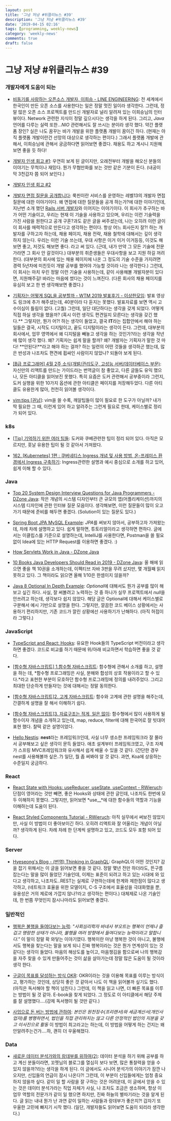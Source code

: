 ```yaml
---
layout: post
title: '그냥 저냥 #위클리뉴스 #39'
description: '그냥 저냥 #위클리뉴스 #39'
date: '2019-04-15 02:16'
tags: [programming, weekly-news]
category: 'weekly-news'
comments: true
draft: false
---
```


# 그냥 저냥 #위클리뉴스 #39

### 개발자에게 도움이 되는

- [비동기를 사랑하는 오픈소스 개발자, 이희승 - LINE ENGINEERING](https://engineering.linecorp.com/ko/blog/line-developer-interview-3/): 전 세계에서 한국인이 만든 오픈 소스를 사용한다는 일은 정말 멋진 일이라 생각한다. 그런데, 정말 많은 오픈 소스 프로젝트를 만드신 개발자로 널리 알려져 있는 이희승님의 인터뷰이다. Network 관련한 지식이 정말 깊으시다는 생각을 하게 된다. 그리고, _Java_ 언어를 다루는 실력 또한..._NIO_ 관련해서도 잘 쓰시는 분이라 생각 했다. 약간 플랫폼 장인? 실은 나도 꿈꾸는 바가 개발을 위한 플랫폼 개발이 꿈이긴 하다. (현재는 아직 플랫폼 개발이란건 선망의 대상으로 생각하는 편이다.) 그래서 플랫폼 개발에 관해서, 이희승님에 관해서 궁금하다면 읽어보면 좋겠다. 채용도 하고 계시니 지원해보면 좋을 듯 하다!

- [개발자 인생 회고 #1](https://brunch.co.kr/@jaewooahn/6): 우연히 보게 된 글이지만, 오래전부터 개발을 해오신 분들의 이야기는 무척이나 재밌다. 뭔가 무협만화를 보는 것만 같은 기분이 든다. (내공이 막 3천갑자 쯤 되어 보인다.)

- [개발자 인생 회고 #2](https://brunch.co.kr/@jaewooahn/7)

- [개발자 면접 질문을 공개합니다](https://medium.com/lookpin-engineering/%EA%B0%9C%EB%B0%9C%EC%9E%90-%EB%A9%B4%EC%A0%91-%EC%A7%88%EB%AC%B8%EB%A6%AC%EC%8A%A4%ED%8A%B8%EB%A5%BC-%EA%B3%B5%EA%B0%9C%ED%95%A9%EB%8B%88%EB%8B%A4-ae6e55d94f27?fbclid=IwAR3X_w7aWfLVz0_kBLaViZJF5B6Pb0NBZXzlchQ-wWf3lMv7mVJnd0655RY): 룩핀이란 서비스를 운영하는 레벨13의 개발자 면접 질문에 대한 이야기이다. 왜 면접에 대한 질문들을 공개 하는가?에 대한 이야기인데, 지난번 소개 했던 [Rails 서버 개발자](https://medium.com/lookpin-engineering/rails-%EC%84%9C%EB%B2%84-%EA%B0%9C%EB%B0%9C%EC%9E%90-%EB%A9%B4%EC%A0%91-%EC%A7%88%EB%AC%B8%EB%A6%AC%EC%8A%A4%ED%8A%B8-cb2fac5f7447)와 이어지는 이야기이다. 이 회사가 추구하는 바가 어떤 기술이고, 우리는 현재 이 기술을 사용하고 있으며, 우리는 이런 기술력을 가진 사람을 원한다고 공개 구혼?과도 같은 글을 써주셨는데, 나는 오히려 이런 글이 이 회사를 매력적으로 만든다고 생각하는 편이다. 항상 어느 회사든지 잘?! 하는 개발자를 구하고자 하는데, 채용 페이지, 채용 전략, 채용 철학에 대해서는 깊이 생각하지 않는다. 우리는 이런 기술 쓰는데, 우대 사항은 이거 이거 이거등등, 이것도 해보면 좋고, 저것도 해보면 좋다. 라고 써 있다. (근데, 내가 만약 그 모든 기술에 전문가라면 그 회사 안 갈것이다.) 대부분의 취준생들은 우대사항을 보고 지원 하길 꺼려한다. (대부분의 회사에 있는 채용 페이지에 나온 그 정도의 기술 수준을 가지려면 경력 5년차에 미친듯이 개발 공부를 했어야 가능할 것이라 나는 생각한다.) 그런데, 이 회사는 마치 우린 정말 이런 기술을 사용하는데, 같이 사용해볼 개발자분이 있다면, 지원해주길! 바라는 마음에 썼다는 것이 느껴진다. (다른 회사의 채용 페이지를 유심히 보고 한 번 생각해보면 좋겠다.)

- [기획자는 어떻게 SQL을 공부할까 - WTM 2019 발표후기 - 이상한모임](http://blog.weirdx.io/post/60799): 발표 영상도 링크에 추가 해주셨는데, 40분이라 다 듣지는 못했다. 발표자료를 보면 역시 고수이심이 틀림이 없다. (고퀄) 그런데, 일단 대단하다는 생각을 갖게 되었다. 어떻게 직접 하실 생각을 했을까? (혹시 이런 생각도 편견일지 모른다는 생각을 갖긴 했다.** 그렇지만, 뭔가 어?! 하는 생각이 들었고, 결국 **IT**라는 집합안에서 해야 하는 일들은 결국, 시작도 디지털이고, 끝도 디지털이라는 생각이 든다. 그런데, 대부분의 회사에서, 업무 영역에서 왜 디지털을 빼놓고 생각을 하는 것인가?라는 생각을 작년에 많이 생각 했다. 왜? 기획자는 쉽게 말을 할까? 왜? 개발자는 기획자가 말한 것 마다! **안된다!\*\*라고 해야 하는 걸까? 하는 일련의 어떤 것들을 생각하곤 했는데, 많은 반성과 나조차도 편견에 휩싸인 사람이지 않았나? 되돌아 보게 된다.

- [[B급 프로그래머] 4월 2주 소식(개발/관리도구, 고성능 서버/데이터베이스 부문)](http://jhrogue.blogspot.com/2019/04/b-4-2.html): 자신만의 리액트를 만드는 가이드라는 번역글이 참 좋았고, 다른 글들도 유익 했으나, 모든 아티클을 읽어보진 못했다. 특히 요즘은 도커 관련해서 공부중이라 그런지, 도커 실행을 위한 10가지 옵션에 관한 아티클은 페이지를 저장해두었다. 다른 아티클도 유용한게 많아, 천천히 읽어볼 생각이다.

- [vim:tips [권남]](http://kwonnam.pe.kr/wiki/vim/tips): vim을 쓸 수록, 깨알팁들이 많이 필요로 한 도구가 아닐까? 내가 딱 필요한 그 때, 이런게 있어 하고 알려주는 그런게 필요로 한데, 케이스별로 정리가 되어 있다.

### k8s

- [[Tip] 기억하기 위한 여러 팁들](https://blog.naver.com/alice_k106/221507277530): 도커와 쿠베관련한 팁이 정리 되어 있다. 아직은 모르지만, 훗날 유용한 팁이 될 것 같아서 가져왔다.

- [162. [Kubernetes] 1편 : 쿠버네티스 Ingress 개념 및 사용 방법, 온-프레미스 환경에서 Ingress 구축하기](https://blog.naver.com/alice_k106/221502890249): Ingress관련한 설명과 예시 중심으로 소개를 하고 있어, 쉽게 이해 할 수 있다.

### Java

- [Top 20 System Design Interview Questions for Java Programmers - DZone Java](https://dzone.com/articles/top-20-system-design-interview-questions-for-java?utm_medium=feed&utm_source=feedpress.me&utm_campaign=Feed:%20dzone%2Fjava): 작은 개념의 시스템 디자인부터 큰 규모의 앱(어플리케이션)까지의 시스템 디자인에 관한 인터뷰 질문 모음이다. 생각해보면, 이런 질문들이 많이 오고가기 때문에 준비를 해두면 좋겠다. (Solution이 있는 질문도 있다.)

- [Spring Boot JPA MySQL Example](https://examples.javacodegeeks.com/enterprise-java/spring/boot/spring-boot-jpa-mysql-example/): *JPA*를 써보지 않아서, 공부하고자 가져왔는데, 차례 차례 설명하고 있다. 쉽게 말하면, 튜토리얼이라고 생각하면 편하다. 글에서는 이클립스를 기준으로 설명하는데, IntelliJ를 사용한다면, Postman을 쓸 필요 없이 Idea에 있는 HTTP Request를 이용하면 좋겠다. :)

- [How Servlets Work in Java - DZone Java](https://dzone.com/articles/how-servlets-works-video?utm_medium=feed&utm_source=feedpress.me&utm_campaign=Feed:%20dzone%2Fjava)

- [10 Books Java Developers Should Read in 2019 - DZone Java](https://dzone.com/articles/10-books-java-developers-should-read-in-2019?utm_medium=feed&utm_source=feedpress.me&utm_campaign=Feed:%20dzone%2Fjava): 올 해에 읽으면 좋을 책 10권을 소개하는데, 이펙티브 자바 3판을 무려 샀지만, 몇 개월째 읽지 못하고 있다. 그 책이라도 읽으면 올해 1/10은 한셈이지 않을까?

- [Java 8 Optional In Depth Example](https://examples.javacodegeeks.com/core-java/java-8-optional-in-depth-example/): *Optional*에 대해서도 뭔가 공부를 많이 해보고 싶긴 하다. 사실, 잘 써볼려고 노력하는 것 중 하나가 실무 프로젝트에서 *null*을 안쓰려고 하는데, 생각보다 쉽지 않았다. 해당 글은 Optional에 대해서 케이스별로 구분해서 예시 기반으로 설명을 한다. 그렇지만, 깔끔한 코드 베이스 상황에서는 사용하기 편리하지만, 기존 코드가 깔린 상황에선 사용하기가 난해하다. (아직 허접이라 그렇다.)

### JavaScript

- [TypeScript and React: Hooks](https://fettblog.eu/typescript-react/hooks/): 유요한 Hook들의 TypeScript 버전이라고 생각하면 좋겠다. 코드로 비교를 하기 때문에 위/아래 비교하면서 학습하면 좋을 것 같다.

- [[함수형 자바스크립트] 1.함수형 자바스크립트](https://isme2n.github.io/devlog/2019/04/12/functional-programing-1/): 함수형에 관해서 소개를 하고, 설명을 하는 데, *함수형 프로그래밍은 사실, 분해와 합성의 상호 작용이라고 할 수 있다.*라고 표현한 부분이 모호하던 함수형 프로그래밍에 정의를 내려주었다. 그리고 최대한 단순하게 만들자!는 것에 대해서는 정말 동의한다.

- [[함수형 자바스크립트]2. 고계 자바스크립트](https://isme2n.github.io/devlog/2019/04/13/functional-programing-2/): 함수와 고계에 관한 설명을 해주는데, 간결하게 설명을 잘 해서 이해하기 쉽다.

- [[함수형 자바스크립트]3. 자료구조는 적게, 일은 많이](https://isme2n.github.io/devlog/2019/04/14/functional-programing-3/): 함수형에서 많이 사용하게 될 함수이자 개념을 소개하고 있는데, map, reduce, filter에 대해 한국어로 잘 빗대어 표현 했다. 찰떡 같은 설명이었다.

- [Hello Nestjs](https://dev-momo.tistory.com/45): **nest**라는 프레임워크인데, 사실 너무 생소한 프레임워크라 잘 몰라서 공부해보고 싶은 생각이 문득 들었다. 애초 설계부터 프레임워크였고, 구조 자체가 스프링 MVC프레임워크와 유사해서 쉽게 배울 수 있을 것 같다. (간단한 경우 nest를 사용해볼까 싶은..?) 일단, 뭘 좀 써봐야 알 것 같다. 과연, Koa에 상응하는 수준일지 궁금하다.

### React

- [React State with Hooks: useReducer, useState, useContext - RWieruch](https://www.robinwieruch.de/react-state-usereducer-usestate-usecontext/): 단점이 영어라는 것만 빼면, 좋은 Hooks와 상태에 관한 글인데, 나조차도 한번에 모두 이해하지 못했다. 그렇지만, 읽어보면 *use\_\_*에 대한 함수들의 역할과 기능을 이해하는데 도움이 된다.

* [React Styled Components Tutorial - RWieruch](https://www.robinwieruch.de/react-styled-components/): 아직 실무에서 써보진 않았지만, 사실 이 방법이 더 좋아보이긴 하다. 오히려 리액트와 잘 어울리는 개념이 아닐까? 생각하게 된다. 차례 차례 한 단계씩 설명하고 있고, 코드도 모두 포함 되어 있다.

### Server

- [Hyeseong's Blog - (번역) Thinking in GraphQL](https://blog.cometkim.kr/posts/thinking-in-graphql-ko/): GraphQL이 어떤 것인지? 감을 잡기 위해서는 이 글을 읽어보면 좋을 것 같다. 정말 몇년 전만 하더라도, 뜬구름 잡는다는 말을 많이 들었던 기술인데, 이제는 표준이 되려고 하고 있는 시대에 와 있다고 생각하고, 나조차도..REST는 실제로 구현하는데에 한계와 제한점이 많다고 생각하고, (네트워크 효율을 위한 모델이지, C-S 구조에서 효율성을 극대화했을 뿐, 유용성은 거의 제로에 가깝지 않나?라고 생각하는 편이다.) 대체제로 나온 기술인데, 한 번쯤 무엇인지 잠시나마라도 읽어보면 좋겠다.

### 일반적인

- [행복은 불행을 들여다보는 능력](https://ppss.kr/archives/192252): _"사회심리학자 바네사 부오트는 행복이 언제나 즐겁고 명랑한 상태가 아니라, 불행을 여러 방향에서 들여다보는 능력이라고 말합니다."_ 이 말이 정말 확 와닿는 이야기였다. 행복이란 마냥 행복한 것이 아니고, 불행에서도 행복을 찾는다는 말을 보게 되니 진짜 행복이라는 것은 뭔가 연계성이 있는 것 같다는 생각이 들었다. 마음의 해상도를 높이고, 마음챙김을 함으로써 나의 행복감을 자주 찾을 수 있게 만들어주는 것이 삶을 살아가는데 정말 많은 도움이 될 것이라 생각 한다.

- [구글이 목표를 달성하는 방식 OKR](https://ppss.kr/archives/191995): OKR이라는 것을 이용해 목표를 이루는 방식이고, 평가하는 것인데, 상당히 좋은 것 같아서 나도 이 책을 읽어볼까 싶기도 했다. (아직은 독서해야 할 책이 넘친다.) 그런데, 이 책을 읽고 나면, 더 빠른 목표를 이루는 방법이 될 것 같아. E-book을 찾게 되었다. 그 정도로 이 아티클에서 해당 주제를 잘 설명했다....(강제 독서행이 될 것만 같다.)

- [사업으로 돈 버는 방법에 관하여](https://ppss.kr/archives/192250): _본인은 원천징수(프리랜서)와 세금계산서(개인사업자)를 병행하면서, 법인을 직접 관리하지는 않고 다른 안정적인 법인의 지분을 갖고 이사진으로 활동_ 이 방법이 최고라고는 하는데, 이 방법을 어떻게 하는 건지는 왜 안알려주는건가....하, 괜히 더 우울해졌다.

### Data

- [새로운 데이터 분석가와의 랑데부를 위하여(2)](https://cojette.github.io/rendezvous2/): 데이터 분석을 하기 위해 공부를 하고 계신 분들이라면, 꼬젯님의 블로그를 열심히 보다 보면, 많은 통찰력을 얻을 수 있지 않을까?라는 생각을 하게 된다. 이 글에서도 시니어 분석가의 이야기가 잠깐 나오지만, 신입들의 언급이 잠시 나온다?! 그런데, 이 부분이 신입들에게는 엄청 중요하지 않을까 싶다. 같이 일 할 사람을 잘 구하는 것은 어려운데, 이 글에서 얻을 수 있는 것은 데이터 분석가라는 직업 자체가 사실, 나 조차도 조금은 생소하며, 항상 이 업무 역할의 전문가가 같이 일 했으면 하지만, 진짜 하늘의 별따기라는 것을 알게 된다. 글 읽는 내내 뭔가 난 과연 같이 일하는 사람들과 랑데부가 좋은지?! 갑자기 또 우울한 고민에 빠지기 시작 했다. (일단, 개발자들도 읽어보면 도움이 되리라 생각한다.)
